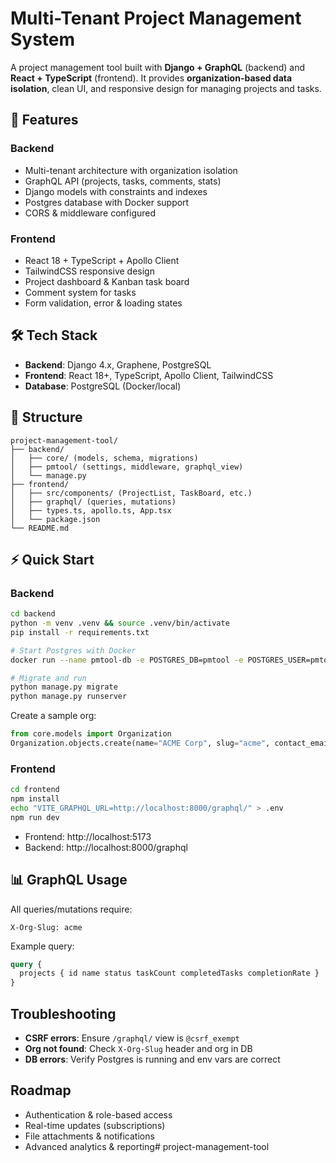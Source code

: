 # Multi-Tenant Project Management System

A project management tool built with **Django + GraphQL** (backend) and **React + TypeScript** (frontend). It provides **organization-based data isolation**, clean UI, and responsive design for managing projects and tasks.

## 🚀 Features

### Backend
- Multi-tenant architecture with organization isolation
- GraphQL API (projects, tasks, comments, stats)
- Django models with constraints and indexes
- Postgres database with Docker support
- CORS & middleware configured

### Frontend
- React 18 + TypeScript + Apollo Client
- TailwindCSS responsive design
- Project dashboard & Kanban task board
- Comment system for tasks
- Form validation, error & loading states

## 🛠 Tech Stack
- **Backend**: Django 4.x, Graphene, PostgreSQL
- **Frontend**: React 18+, TypeScript, Apollo Client, TailwindCSS
- **Database**: PostgreSQL (Docker/local)

## 📂 Structure
```
project-management-tool/
├── backend/
│   ├── core/ (models, schema, migrations)
│   ├── pmtool/ (settings, middleware, graphql_view)
│   └── manage.py
├── frontend/
│   ├── src/components/ (ProjectList, TaskBoard, etc.)
│   ├── graphql/ (queries, mutations)
│   ├── types.ts, apollo.ts, App.tsx
│   └── package.json
└── README.md
```

## ⚡ Quick Start

### Backend
```bash
cd backend
python -m venv .venv && source .venv/bin/activate
pip install -r requirements.txt

# Start Postgres with Docker
docker run --name pmtool-db -e POSTGRES_DB=pmtool -e POSTGRES_USER=pmtool   -e POSTGRES_PASSWORD=pmtool -p 5432:5432 -d postgres

# Migrate and run
python manage.py migrate
python manage.py runserver
```
Create a sample org:
```python
from core.models import Organization
Organization.objects.create(name="ACME Corp", slug="acme", contact_email="admin@acme.com")
```

### Frontend
```bash
cd frontend
npm install
echo "VITE_GRAPHQL_URL=http://localhost:8000/graphql/" > .env
npm run dev
```
- Frontend: http://localhost:5173  
- Backend: http://localhost:8000/graphql  

## 📊 GraphQL Usage
All queries/mutations require:
```
X-Org-Slug: acme
```
Example query:
```graphql
query {
  projects { id name status taskCount completedTasks completionRate }
}
```

## Troubleshooting
- **CSRF errors**: Ensure `/graphql/` view is `@csrf_exempt`
- **Org not found**: Check `X-Org-Slug` header and org in DB
- **DB errors**: Verify Postgres is running and env vars are correct

## Roadmap
- Authentication & role-based access
- Real-time updates (subscriptions)
- File attachments & notifications
- Advanced analytics & reporting# project-management-tool
